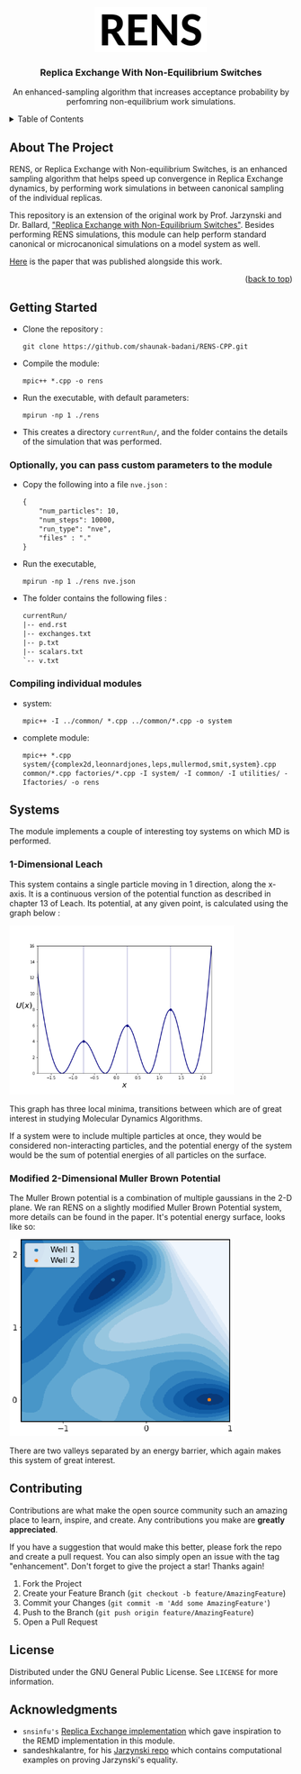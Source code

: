<br />
<div align="center">
    <img src="./images/RENS.png" alt="Logo" width="200" height="80">
  

<h3 align="center">Replica Exchange With Non-Equilibrium Switches</h3>

  <p align="center">
    An enhanced-sampling algorithm that increases acceptance probability by perfomring non-equilibrium work simulations.
    <br />
  </p>
</div>



<!-- TABLE OF CONTENTS -->
<details>
  <summary>Table of Contents</summary>
  <ol>
    <li>
      <a href="#about-the-project">About The Project</a>
    </li>
    <li>
      <a href="#getting-started">Getting Started</a>
    </li>
    <li><a href="#systems">Systems</a></li>
    <li><a href="#license">License</a></li>
    <li><a href="#acknowledgments">Acknowledgments</a></li>
  </ol>
</details>



<!-- ABOUT THE PROJECT -->
## About The Project

RENS, or Replica Exchange with Non-equilibrium Switches, is an enhanced sampling algorithm that helps speed up convergence in Replica Exchange dynamics, by performing work simulations in between canonical sampling of the individual replicas.

This repository is an extension of the original work by Prof. Jarzynski and Dr. Ballard, ["Replica Exchange with Non-Equilibrium Switches"](https://www.pnas.org/content/106/30/12224). Besides performing RENS simulations, this module can help perform standard canonical or microcanonical simulations on a model system as well.

[Here](https://pubs.aip.org/aip/jcp/article-abstract/157/18/184102/2841995/Enhanced-sampling-using-replica-exchange-with?redirectedFrom=fulltext) is the paper that was published alongside this work.

<p align="right">(<a href="#top">back to top</a>)</p>



<!-- GETTING STARTED -->
## Getting Started

* Clone the repository : 
    ```
    git clone https://github.com/shaunak-badani/RENS-CPP.git
    ```
* Compile the module:
    ```
    mpic++ *.cpp -o rens
    ```

* Run the executable, with default parameters:
    ```
    mpirun -np 1 ./rens
    ```

* This creates a directory `currentRun/`, and the folder contains the details of the simulation that was performed.

### Optionally, you can pass custom parameters to the module

* Copy the following into a file `nve.json` : 
    ```
    {
        "num_particles": 10,
        "num_steps": 10000,
        "run_type": "nve",
        "files" : "."
    }
    ```

* Run the executable,
    ```
    mpirun -np 1 ./rens nve.json
    ```

* The folder contains the following files : 

    ```tree
    currentRun/
    |-- end.rst
    |-- exchanges.txt
    |-- p.txt
    |-- scalars.txt
    `-- v.txt

    ```

### Compiling individual modules

* system:
  ```
  mpic++ -I ../common/ *.cpp ../common/*.cpp -o system
  ```
* complete module:
  ```
  mpic++ *.cpp system/{complex2d,leonnardjones,leps,mullermod,smit,system}.cpp common/*.cpp factories/*.cpp -I system/ -I common/ -I utilities/ -Ifactories/ -o rens
  ```

## Systems 

The module implements a couple of interesting toy systems on which MD is performed. 



###  1-Dimensional Leach

This system contains a single particle moving in 1 direction, along the x-axis. It is a continuous version of the potential function as described in chapter 13 of Leach. Its potential, at any given point, is calculated using the graph below : 

 <img src="./images/U.png" alt="1D_U" width="400" height="300">

This graph has three local minima, transitions between which are of great interest in studying Molecular Dynamics Algorithms.

If a system were to include multiple particles at once, they would be considered non-interacting particles, and the potential energy of the system would be the sum of potential energies of all particles on the surface.

### Modified 2-Dimensional Muller Brown Potential

The Muller Brown potential is a combination of multiple gaussians in the 2-D plane. We ran RENS on a slightly modified Muller Brown Potential system, more details can be found in the paper. It's potential energy surface, looks like so:


<img src="./images/ModMB.png" alt="2D_U" width="400" height="350">

There are two valleys separated by an energy barrier, which again makes this system of great interest.

<!-- CONTRIBUTING -->
## Contributing

Contributions are what make the open source community such an amazing place to learn, inspire, and create. Any contributions you make are **greatly appreciated**.

If you have a suggestion that would make this better, please fork the repo and create a pull request. You can also simply open an issue with the tag "enhancement".
Don't forget to give the project a star! Thanks again!

1. Fork the Project
2. Create your Feature Branch (`git checkout -b feature/AmazingFeature`)
3. Commit your Changes (`git commit -m 'Add some AmazingFeature'`)
4. Push to the Branch (`git push origin feature/AmazingFeature`)
5. Open a Pull Request


<!-- LICENSE -->
## License

Distributed under the GNU General Public License. See `LICENSE` for more information.


<!-- ACKNOWLEDGMENTS -->
## Acknowledgments

* `snsinfu's` [Replica Exchange implementation](https://github.com/snsinfu/f95-replica-exchange) which gave inspiration to the REMD implementation in this module.
* sandeshkalantre, for his [Jarzynski repo](https://github.com/sandeshkalantre/jarzynski) which contains computational examples on proving Jarzynski's equality.

